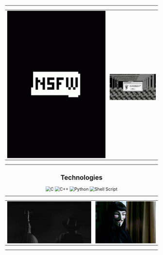 ____

<table>
  <tr>
    <td>
      <img src="nsfw.gif" alt="" style="width: 1370px;">
    </td>
    <td>
      <img src="dance.gif" alt="" style="width: 100%;">
      <img src="1.gif" alt="" style="width: 100%;">
    </td>
  </tr>
</table>

____

<div align="center">
  <h2> Technologies</h2>

  ![C](https://img.shields.io/badge/c-%2300599C.svg?style=for-the-badge&logo=c&logoColor=white)
  ![C++](https://img.shields.io/badge/c++-%2300599C.svg?style=for-the-badge&logo=c%2B%2B&logoColor=white)
  ![Python](https://img.shields.io/badge/python-3670A0?style=for-the-badge&logo=python&logoColor=ffdd54)
  ![Shell Script](https://img.shields.io/badge/shell_script-%23121011.svg?style=for-the-badge&logo=gnu-bash&logoColor=white)

</div>

_____


<table>
  <tr>
    <td>
      <img src="giphy.gif" alt="" style="width: 100%;">
    </td>
    <td>
      <img src="giphy1.gif" alt="" style="width: 360px">
    </td>
  </tr>
</table>

_____